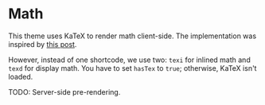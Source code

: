 # Math
This theme uses KaTeX to render math client-side.
The implementation was inspired by
[this post](http://latkin.org/blog/2016/08/07/better-tex-math-typesetting-in-hugo/).

However, instead of one shortcode, we use two:
`texi` for inlined math and `texd` for display math.
You have to set `hasTex` to `true`; otherwise, KaTeX isn't loaded.

TODO: Server-side pre-rendering.
